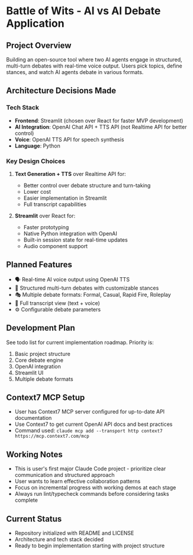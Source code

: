 # Battle of Wits - AI vs AI Debate Application

## Project Overview
Building an open-source tool where two AI agents engage in structured, multi-turn debates with real-time voice output. Users pick topics, define stances, and watch AI agents debate in various formats.

## Architecture Decisions Made

### Tech Stack
- **Frontend**: Streamlit (chosen over React for faster MVP development)
- **AI Integration**: OpenAI Chat API + TTS API (not Realtime API for better control)
- **Voice**: OpenAI TTS API for speech synthesis
- **Language**: Python

### Key Design Choices
1. **Text Generation + TTS** over Realtime API for:
   - Better control over debate structure and turn-taking
   - Lower cost
   - Easier implementation in Streamlit
   - Full transcript capabilities

2. **Streamlit** over React for:
   - Faster prototyping
   - Native Python integration with OpenAI
   - Built-in session state for real-time updates
   - Audio component support

## Planned Features
- 🗣️ Real-time AI voice output using OpenAI TTS
- 🔄 Structured multi-turn debates with customizable stances
- 🎭 Multiple debate formats: Formal, Casual, Rapid Fire, Roleplay
- 📄 Full transcript view (text + voice)
- ⚙️ Configurable debate parameters

## Development Plan
See todo list for current implementation roadmap. Priority is:
1. Basic project structure
2. Core debate engine
3. OpenAI integration
4. Streamlit UI
5. Multiple debate formats

## Context7 MCP Setup
- User has Context7 MCP server configured for up-to-date API documentation
- Use Context7 to get current OpenAI API docs and best practices
- Command used: `claude mcp add --transport http context7 https://mcp.context7.com/mcp`

## Working Notes
- This is user's first major Claude Code project - prioritize clear communication and structured approach
- User wants to learn effective collaboration patterns
- Focus on incremental progress with working demos at each stage
- Always run lint/typecheck commands before considering tasks complete

## Current Status
- Repository initialized with README and LICENSE
- Architecture and tech stack decided
- Ready to begin implementation starting with project structure